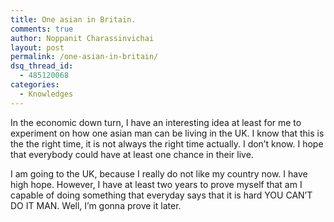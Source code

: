 ```yaml
---
title: One asian in Britain.
comments: true
author: Noppanit Charassinvichai
layout: post
permalink: /one-asian-in-britain/
dsq_thread_id:
  - 485120068
categories:
  - Knowledges
---
```

In the economic down turn, I have an interesting idea at least for me to experiment on how one asian man can be living in the UK. I know that this is the the right time, it is not always the right time actually. I don&#8217;t know. I hope that everybody could have at least one chance in their live.

I am going to the UK, because I really do not like my country now. I have high hope. However, I have at least two years to prove myself that am I capable of doing something that everyday says that it is hard YOU CAN&#8217;T DO IT MAN. Well, I&#8217;m gonna prove it later.